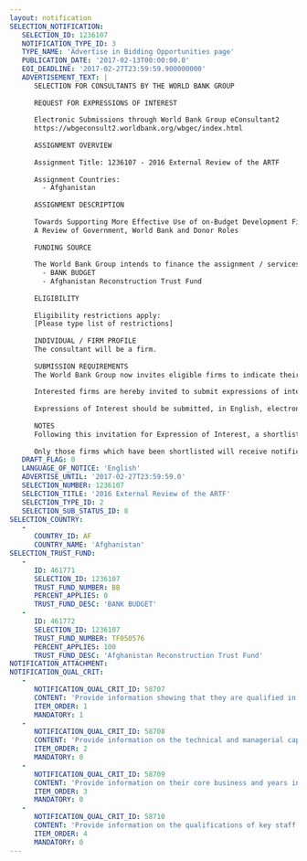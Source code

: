 ```yaml
---
layout: notification
SELECTION_NOTIFICATION: 
   SELECTION_ID: 1236107
   NOTIFICATION_TYPE_ID: 3
   TYPE_NAME: 'Advertise in Bidding Opportunities page'
   PUBLICATION_DATE: '2017-02-13T00:00:00.0'
   EOI_DEADLINE: '2017-02-27T23:59:59.900000000'
   ADVERTISEMENT_TEXT: |
      SELECTION FOR CONSULTANTS BY THE WORLD BANK GROUP
      
      REQUEST FOR EXPRESSIONS OF INTEREST
      
      Electronic Submissions through World Bank Group eConsultant2
      https://wbgeconsult2.worldbank.org/wbgec/index.html
      
      ASSIGNMENT OVERVIEW
      
      Assignment Title: 1236107 - 2016 External Review of the ARTF
      
      Assignment Countries:
        - Afghanistan
      
      ASSIGNMENT DESCRIPTION
      
      Towards Supporting More Effective Use of on-Budget Development Financing to Achieve Government ANDPF Objectives through the ARTF:
      A Review of Government, World Bank and Donor Roles
      
      FUNDING SOURCE
      
      The World Bank Group intends to finance the assignment / services described below under the following:
        - BANK BUDGET
        - Afghanistan Reconstruction Trust Fund
      
      ELIGIBILITY
      
      Eligibility restrictions apply:
      [Please type list of restrictions]
      
      INDIVIDUAL / FIRM PROFILE
      The consultant will be a firm. 
      
      SUBMISSION REQUIREMENTS
      The World Bank Group now invites eligible firms to indicate their interest in providing the services.  Interested firms must provide information indicating that they are qualified to perform the services (brochures, description of similar assignments, experience in similar conditions, availability of appropriate skills among staff, etc. for firms; CV and cover letter for individuals).  Please note that the total size of all attachments should be less than 5MB.  Consultants may associate to enhance their qualifications.
      
      Interested firms are hereby invited to submit expressions of interest.
      
      Expressions of Interest should be submitted, in English, electronically through World Bank Group eConsultant2 (https://wbgeconsult2.worldbank.org/wbgec/index.html)
      
      NOTES
      Following this invitation for Expression of Interest, a shortlist of qualified firms will be formally invited to submit proposals. Shortlisting and selection will be subject to the availability of funding.
      
      Only those firms which have been shortlisted will receive notification. No debrief will be provided to firms which have not been shortlisted.
   DRAFT_FLAG: 0
   LANGUAGE_OF_NOTICE: 'English'
   ADVERTISE_UNTIL: '2017-02-27T23:59:59.0'
   SELECTION_NUMBER: 1236107
   SELECTION_TITLE: '2016 External Review of the ARTF'
   SELECTION_TYPE_ID: 2
   SELECTION_SUB_STATUS_ID: 8
SELECTION_COUNTRY: 
   - 
      COUNTRY_ID: AF
      COUNTRY_NAME: 'Afghanistan'
SELECTION_TRUST_FUND: 
   - 
      ID: 461771
      SELECTION_ID: 1236107
      TRUST_FUND_NUMBER: BB
      PERCENT_APPLIES: 0
      TRUST_FUND_DESC: 'BANK BUDGET'
   - 
      ID: 461772
      SELECTION_ID: 1236107
      TRUST_FUND_NUMBER: TF050576
      PERCENT_APPLIES: 100
      TRUST_FUND_DESC: 'Afghanistan Reconstruction Trust Fund'
NOTIFICATION_ATTACHMENT: 
NOTIFICATION_QUAL_CRIT: 
   - 
      NOTIFICATION_QUAL_CRIT_ID: 58707
      CONTENT: 'Provide information showing that they are qualified in the field of the assignment.'
      ITEM_ORDER: 1
      MANDATORY: 1
   - 
      NOTIFICATION_QUAL_CRIT_ID: 58708
      CONTENT: 'Provide information on the technical and managerial capabilities of the firm.'
      ITEM_ORDER: 2
      MANDATORY: 0
   - 
      NOTIFICATION_QUAL_CRIT_ID: 58709
      CONTENT: 'Provide information on their core business and years in business.'
      ITEM_ORDER: 3
      MANDATORY: 0
   - 
      NOTIFICATION_QUAL_CRIT_ID: 58710
      CONTENT: 'Provide information on the qualifications of key staff.'
      ITEM_ORDER: 4
      MANDATORY: 0
---
```

